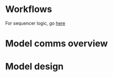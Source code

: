 # Workflows

For sequencer logic, go [here](./Workflow_sequencer.md)

# Model comms overview


# Model design